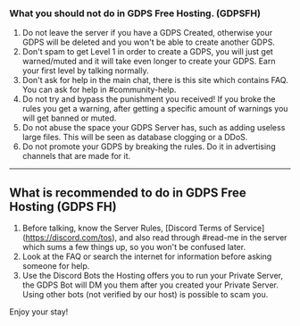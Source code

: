 ### What you should not do in GDPS Free Hosting. (GDPSFH)

1. Do not leave the server if you have a GDPS Created, otherwise your GDPS will be deleted and you won't be able to create another GDPS.
2. Don't spam to get Level 1 in order to create a GDPS, you will just get warned/muted and it will take even longer to create your GDPS. Earn your first level by talking normally.
3. Don't ask for help in the main chat, there is this site which contains FAQ. You can ask for help in #community-help.
4. Do not try and bypass the punishment you received! If you broke the rules you get a warning, after getting a specific amount of warnings you will get banned or muted.
5. Do not abuse the space your GDPS Server has, such as adding useless large files. This will be seen as database clogging or a DDoS.
6. Do not promote your GDPS by breaking the rules. Do it in advertising channels that are made for it.

---
## What is recommended to do in GDPS Free Hosting (GDPS FH)

1. Before talking, know the Server Rules, [Discord Terms of Service] (https://discord.com/tos), and also read through #read-me in the server which sums a few things up, so you won't be confused later.
2. Look at the FAQ or search the internet for information before asking someone for help.
3. Use the Discord Bots the Hosting offers you to run your Private Server, the GDPS Bot will DM you them after you created your Private Server. Using other bots (not verified by our host) is possible to scam you.

Enjoy your stay!
